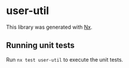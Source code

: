 # user-util

This library was generated with [Nx](https://nx.dev).

## Running unit tests

Run `nx test user-util` to execute the unit tests.
